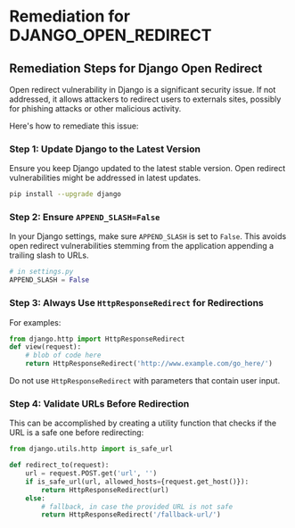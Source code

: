 # Remediation for DJANGO_OPEN_REDIRECT

## Remediation Steps for Django Open Redirect

Open redirect vulnerability in Django is a significant security issue. If not addressed, it allows attackers to redirect users to externals sites, possibly for phishing attacks or other malicious activity. 

Here's how to remediate this issue:

### Step 1: Update Django to the Latest Version
Ensure you keep Django updated to the latest stable version. Open redirect vulnerabilities might be addressed in latest updates.

```bash
pip install --upgrade django
```

### Step 2: Ensure `APPEND_SLASH=False`
In your Django settings, make sure `APPEND_SLASH` is set to `False`. This avoids open redirect vulnerabilities stemming from the application appending a trailing slash to URLs.

```python
# in settings.py
APPEND_SLASH = False
```

### Step 3: Always Use `HttpResponseRedirect` for Redirections

For examples:

```python
from django.http import HttpResponseRedirect
def view(request):
    # blob of code here
    return HttpResponseRedirect('http://www.example.com/go_here/')
```
Do not use `HttpResponseRedirect` with parameters that contain user input. 

### Step 4: Validate URLs Before Redirection

This can be accomplished by creating a utility function that checks if the URL is a safe one before redirecting:

```python
from django.utils.http import is_safe_url

def redirect_to(request):
    url = request.POST.get('url', '')
    if is_safe_url(url, allowed_hosts={request.get_host()}):
        return HttpResponseRedirect(url)
    else:
        # fallback, in case the provided URL is not safe
        return HttpResponseRedirect('/fallback-url/')
```